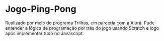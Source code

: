 # Jogo-Ping-Pong

Realizado por meio do programa Trilhas, em parceria com a Alura. Pude entender a lógica de programação por trás do jogo usando Scratch e logo após implementar tudo no Javascript.